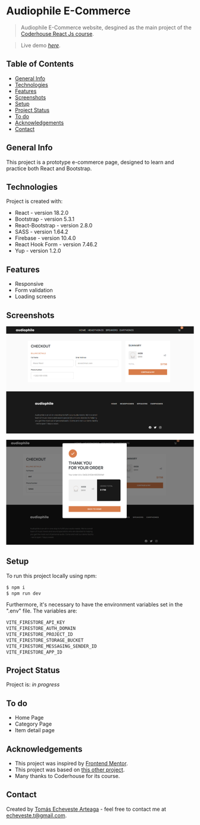 # Audiophile E-Commerce

> Audiophile E-Commerce website, desgined as the main project of the <a href="https://www.coderhouse.com/online/reactjs" target="_blank" rel="noopener">Coderhouse React Js course</a>.

> Live demo [_here_](https://audiophile-ecommerce-faradar.vercel.app/).

## Table of Contents

- [General Info](#general-info)
- [Technologies](#technologies)
- [Features](#features)
- [Screenshots](#screenshots)
- [Setup](#setup)
- [Project Status](#project-status)
- [To do](#to-do)
- [Acknowledgements](#acknowledgements)
- [Contact](#contact)

## General Info

This project is a prototype e-commerce page, designed to learn and practice both React and Bootstrap.

## Technologies

Project is created with:

- React - version 18.2.0
- Bootstrap - version 5.3.1
- React-Bootstrap - version 2.8.0
- SASS - version 1.64.2
- Firebase - version 10.4.0
- React Hook Form - version 7.46.2
- Yup - version 1.2.0

## Features

- Responsive
- Form validation
- Loading screens

## Screenshots

![Checkout Screenshot](./public/Checkout_screenshot.png)

![Checkout Screenshot 2](./public/Checkout2_screenshot.png)

## Setup

To run this project locally using npm:

```
$ npm i
$ npm run dev
```

Furthermore, it's necessary to have the environment variables set in the ".env" file. The variables are:

```
VITE_FIRESTORE_API_KEY
VITE_FIRESTORE_AUTH_DOMAIN
VITE_FIRESTORE_PROJECT_ID
VITE_FIRESTORE_STORAGE_BUCKET
VITE_FIRESTORE_MESSAGING_SENDER_ID
VITE_FIRESTORE_APP_ID
```

## Project Status

Project is: _in progress_

## To do

- Home Page
- Category Page
- Item detail page

## Acknowledgements

- This project was inspired by <a href="https://www.frontendmentor.io/challenges/audiophile-ecommerce-website-C8cuSd_wx" target="_blank" rel="noopener">Frontend Mentor</a>.
- This project was based on <a href="https://github.com/mbart13/audiophile-ecommerce-website">this other project</a>.
- Many thanks to Coderhouse for its course.

## Contact

Created by <a href="https://github.com/faradar" target="_blank" rel="noopener">Tomás Echeveste Arteaga</a> - feel free to contact me at <echeveste.t@gmail.com>.
